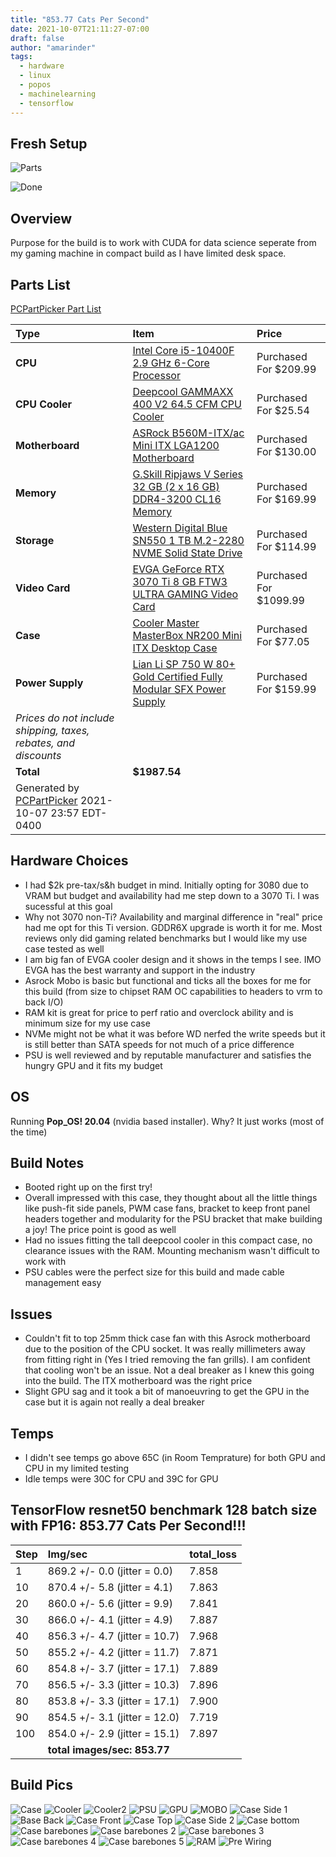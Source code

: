 ```yaml
---
title: "853.77 Cats Per Second"
date: 2021-10-07T21:11:27-07:00
draft: false
author: "amarinder"
tags:
  - hardware
  - linux
  - popos
  - machinelearning
  - tensorflow
---
```


## Fresh Setup

![Parts](https://i.postimg.cc/vm8Pn0yP/IMG-2156.jpg)

![Done](https://i.postimg.cc/HLKQLzk8/IMG-2185.jpg)

## Overview

Purpose for the build is to work with CUDA for data science seperate from my gaming machine in compact build as I have limited desk space.

## Parts List

[PCPartPicker Part List](https://ca.pcpartpicker.com/list/dhncht)

Type|Item|Price
:----|:----|:----
**CPU** | [Intel Core i5-10400F 2.9 GHz 6-Core Processor](https://ca.pcpartpicker.com/product/vrhmP6/intel-core-i5-10400f-29-ghz-6-core-processor-bx8070110400f) | Purchased For $209.99 
**CPU Cooler** | [Deepcool GAMMAXX 400 V2 64.5 CFM CPU Cooler](https://ca.pcpartpicker.com/product/x2JmP6/deepcool-gammaxx-400-v2-645-cfm-cpu-cooler-dp-mch4-gmx400v2-bl) | Purchased For $25.54 
**Motherboard** | [ASRock B560M-ITX/ac Mini ITX LGA1200 Motherboard](https://ca.pcpartpicker.com/product/99JgXL/asrock-b560m-itxac-mini-itx-lga1200-motherboard-b560m-itxac) | Purchased For $130.00 
**Memory** | [G.Skill Ripjaws V Series 32 GB (2 x 16 GB) DDR4-3200 CL16 Memory](https://ca.pcpartpicker.com/product/kXbkcf/gskill-memory-f43200c16d32gvk) | Purchased For $169.99 
**Storage** | [Western Digital Blue SN550 1 TB M.2-2280 NVME Solid State Drive](https://ca.pcpartpicker.com/product/BhmFf7/western-digital-blue-sn550-1-tb-m2-2280-nvme-solid-state-drive-wds100t2b0c) | Purchased For $114.99 
**Video Card** | [EVGA GeForce RTX 3070 Ti 8 GB FTW3 ULTRA GAMING Video Card](https://ca.pcpartpicker.com/product/M2rRsY/evga-geforce-rtx-3070-ti-8-gb-ftw3-ultra-gaming-video-card-08g-p5-3797-kl) | Purchased For $1099.99 
**Case** | [Cooler Master MasterBox NR200 Mini ITX Desktop Case](https://ca.pcpartpicker.com/product/r6bCmG/cooler-master-masterbox-nr200-mini-itx-desktop-case-mcb-nr200-wnnn-s00) | Purchased For $77.05 
**Power Supply** | [Lian Li SP 750 W 80+ Gold Certified Fully Modular SFX Power Supply](https://ca.pcpartpicker.com/product/3ZzhP6/lian-li-sp-750-w-80-gold-certified-fully-modular-sfx-power-supply-sp750) | Purchased For $159.99 
 | *Prices do not include shipping, taxes, rebates, and discounts* |
 | **Total** | **$1987.54**
 | Generated by [PCPartPicker](https://pcpartpicker.com) 2021-10-07 23:57 EDT-0400 |

## Hardware Choices

* I had $2k pre-tax/s&h budget in mind. Initially opting for 3080 due to VRAM but budget and availability had me step down to a 3070 Ti. I was sucessful at this goal
* Why not 3070 non-Ti? Availability and marginal difference in "real" price had me opt for this Ti version. GDDR6X upgrade is worth it for me. Most reviews only did gaming related benchmarks but I would like my use case tested as well
* I am big fan of EVGA cooler design and it shows in the temps I see. IMO EVGA has the best warranty and support in the industry
* Asrock Mobo is basic but functional and ticks all the boxes for me for this build (from size to chipset RAM OC capabilities to headers to vrm to back I/O)
* RAM kit is great for price to perf ratio and overclock ability and is minimum size for my use case
* NVMe might not be what it was before WD nerfed the write speeds but it is still better than SATA speeds for not much of a price difference
* PSU is well reviewed and by reputable manufacturer and satisfies the hungry GPU and it fits my budget 

## OS

Running **Pop_OS! 20.04** (nvidia based installer). Why? It just works (most of the time)


## Build Notes

* Booted right up on the first try!
* Overall impressed with this case, they thought about all the little things like push-fit side panels, PWM case fans, bracket to keep front panel headers together and modularity for the PSU bracket that make building a joy! The price point is good as well
* Had no issues fitting the tall deepcool cooler in this compact case, no clearance issues with the RAM. Mounting mechanism wasn't difficult to work with 
* PSU cables were the perfect size for this build and made cable management easy

## Issues

* Couldn't fit to top 25mm thick case fan with this Asrock motherboard due to the position of the CPU socket. It was really millimeters away from fitting right in (Yes I tried removing the fan grills). I am confident that cooling won't be an issue. Not a deal breaker as I knew this going into the build. The ITX motherboard was the right price
* Slight GPU sag and it took a bit of manoeuvring to get the GPU in the case but it is again not really a deal breaker

## Temps

* I didn't see temps go above 65C (in Room Temprature) for both GPU and CPU in my limited testing
* Idle temps were 30C for CPU and 39C for GPU


## TensorFlow resnet50 benchmark 128 batch size with FP16: 853.77 Cats Per Second!!!

Step|Img/sec|total_loss
:----|:----|:----
1 | 869.2 +/- 0.0 (jitter = 0.0) | 7.858
10 | 870.4 +/- 5.8 (jitter = 4.1) | 7.863
20 | 860.0 +/- 5.6 (jitter = 9.9) | 7.841
30 | 866.0 +/- 4.1 (jitter = 4.9) | 7.887
40 | 856.3 +/- 4.7 (jitter = 10.7) | 7.968
50 | 855.2 +/- 4.2 (jitter = 11.7) | 7.871
60 | 854.8 +/- 3.7 (jitter = 17.1) | 7.889
70 | 856.5 +/- 3.3 (jitter = 10.3) | 7.896
80 | 853.8 +/- 3.3 (jitter = 17.1) | 7.900
90 | 854.5 +/- 3.1 (jitter = 12.0) | 7.719
100 | 854.0 +/- 2.9 (jitter = 15.1) | 7.897
 |  | **total images/sec: 853.77** |

## Build Pics


![Case](https://i.postimg.cc/HxVBZjVX/IMG-2158.jpg)
![Cooler](https://i.postimg.cc/KjTQbV7Y/IMG-2159.jpg)
![Cooler2](https://i.postimg.cc/Y9Z8JkWV/IMG-2160.jpg)
![PSU](https://i.postimg.cc/8zNw8Z71/IMG-2165.jpg)
![GPU](https://i.postimg.cc/ZYvw6Bkh/IMG-2166.jpg)
![MOBO](https://i.postimg.cc/qMfjwJ06/IMG-2167.jpg)
![Case Side 1](https://i.postimg.cc/9fxLYyFc/IMG-2168.jpg)
![Base Back](https://i.postimg.cc/9FG1N6F8/IMG-2169.jpg)
![Case Front](https://i.postimg.cc/tgg5J7dw/IMG-2170.jpg)
![Case Top](https://i.postimg.cc/3RsCt1MQ/IMG-2171.jpg)
![Case Side 2](https://i.postimg.cc/g2ssG3h3/IMG-2172.jpg)
![Case bottom](https://i.postimg.cc/gJXHy5TK/IMG-2173.jpg)
![Case barebones](https://i.postimg.cc/6Q1hvwY3/IMG-2174.jpg)
![Case barebones 2](https://i.postimg.cc/bYnRs7by/IMG-2175.jpg)
![Case barebones 3](https://i.postimg.cc/CLVsDcHj/IMG-2176.jpg)
![Case barebones 4](https://i.postimg.cc/Y0QNZFkG/IMG-2177.jpg)
![Case barebones 5](https://i.postimg.cc/vHLLv53C/IMG-2178.jpg)
![RAM](https://i.postimg.cc/BnS57tzb/IMG-2180.jpg)
![Pre Wiring](https://i.postimg.cc/zf3C5681/IMG-2182.jpg)

